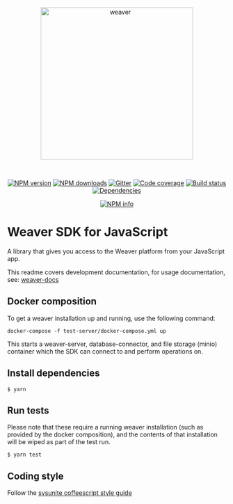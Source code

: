 <div align="center">
  <br />
  <p>
    <a href="http://weaverplatform.com"><img
		width="350px" src="icon.png" alt="weaver" /></a>
  </p>
  <br />
  <p>
    <a href="https://www.npmjs.com/package/weaver-sdk"><img src="https://img.shields.io/npm/v/weaver-sdk.svg?maxAge=3600" alt="NPM version" /></a>
    <a href="https://www.npmjs.com/package/weaver-sdk"><img src="https://img.shields.io/npm/dt/weaver-sdk.svg?maxAge=3600" alt="NPM downloads" /></a>
		<a href="https://gitter.im/weaver-platform/weaver-sdk-js"><img src="https://img.shields.io/gitter/room/nwjs/nw.js.svg" alt="Gitter" /></a>
		<a href="https://codecov.io/gh/weaverplatform/weaver-sdk-js"><img src="https://img.shields.io/codecov/c/github/weaverplatform/weaver-sdk-js/develop.svg?maxAge=0" alt="Code coverage" /></a>
    <a href="https://travis-ci.org/weaverplatform/weaver-sdk-js"><img src="https://travis-ci.org/weaverplatform/weaver-sdk-js.svg" alt="Build status" /></a>
    <a href="https://david-dm.org/weaverplatform/weaver-sdk-js"><img src="https://img.shields.io/david/weaverplatform/weaver-sdk-js.svg?maxAge=3600" alt="Dependencies" /></a>
  </p>
  <p>
    <a href="https://nodei.co/npm/weaver-sdk/"><img src="https://nodei.co/npm/weaver-sdk.png?downloads=true&stars=true" alt="NPM info" /></a>
  </p>
</div>

# Weaver SDK for JavaScript
A library that gives you access to the Weaver platform from your JavaScript app.

This readme covers development documentation, for usage documentation, see:
[weaver-docs](https://github.com/weaverplatform/weaver-docs)

## Docker composition

To get a weaver installation up and running, use the following command:
```
docker-compose -f test-server/docker-compose.yml up
```

This starts a weaver-server, database-connector, and file storage (minio)
container which the SDK can connect to and perform operations on.

## Install dependencies

```
$ yarn
```

## Run tests

Please note that these require a running weaver installation (such as provided
by the docker composition), and the contents of that installation will be wiped
as part of the test run.

```
$ yarn test
```

## Coding style

Follow the [sysunite coffeescript style
guide](https://github.com/sysunite/coffeescript-style-guide)

